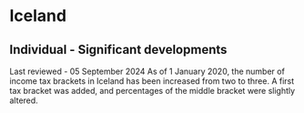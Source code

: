 # Iceland
## Individual - Significant developments
Last reviewed - 05 September 2024
As of 1 January 2020, the number of income tax brackets in Iceland has been increased from two to three. A first tax bracket was added, and percentages of the middle bracket were slightly altered. 
